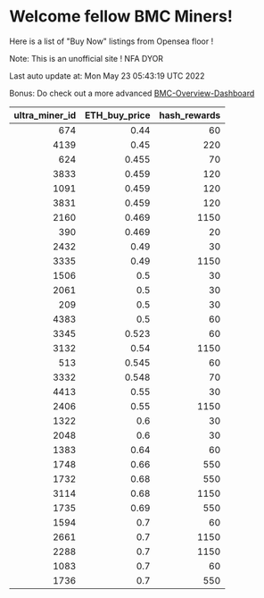 # Welcome fellow BMC Miners!
Here is a list of "Buy Now" listings from Opensea floor !

Note: This is an unofficial site ! NFA DYOR

Last auto update at: Mon May 23 05:43:19 UTC 2022

Bonus: Do check out a more advanced [BMC-Overview-Dashboard](https://dune.com/defifunk/BMC-Overview-Dashboard)


|   ultra_miner_id |   ETH_buy_price |   hash_rewards |
|-----------------:|----------------:|---------------:|
|              674 |           0.44  |             60 |
|             4139 |           0.45  |            220 |
|              624 |           0.455 |             70 |
|             3833 |           0.459 |            120 |
|             1091 |           0.459 |            120 |
|             3831 |           0.459 |            120 |
|             2160 |           0.469 |           1150 |
|              390 |           0.469 |             20 |
|             2432 |           0.49  |             30 |
|             3335 |           0.49  |           1150 |
|             1506 |           0.5   |             30 |
|             2061 |           0.5   |             30 |
|              209 |           0.5   |             30 |
|             4383 |           0.5   |             60 |
|             3345 |           0.523 |             60 |
|             3132 |           0.54  |           1150 |
|              513 |           0.545 |             60 |
|             3332 |           0.548 |             70 |
|             4413 |           0.55  |             30 |
|             2406 |           0.55  |           1150 |
|             1322 |           0.6   |             30 |
|             2048 |           0.6   |             30 |
|             1383 |           0.64  |             60 |
|             1748 |           0.66  |            550 |
|             1732 |           0.68  |            550 |
|             3114 |           0.68  |           1150 |
|             1735 |           0.69  |            550 |
|             1594 |           0.7   |             60 |
|             2661 |           0.7   |           1150 |
|             2288 |           0.7   |           1150 |
|             1083 |           0.7   |             60 |
|             1736 |           0.7   |            550 |
